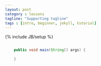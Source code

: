 ```yaml
---
layout: post
category : lessons
tagline: "Supporting tagline"
tags : [intro, beginner, jekyll, tutorial]
---
```

{% include JB/setup %}

```java

	public void main(String[] args) {
	
	}

```
